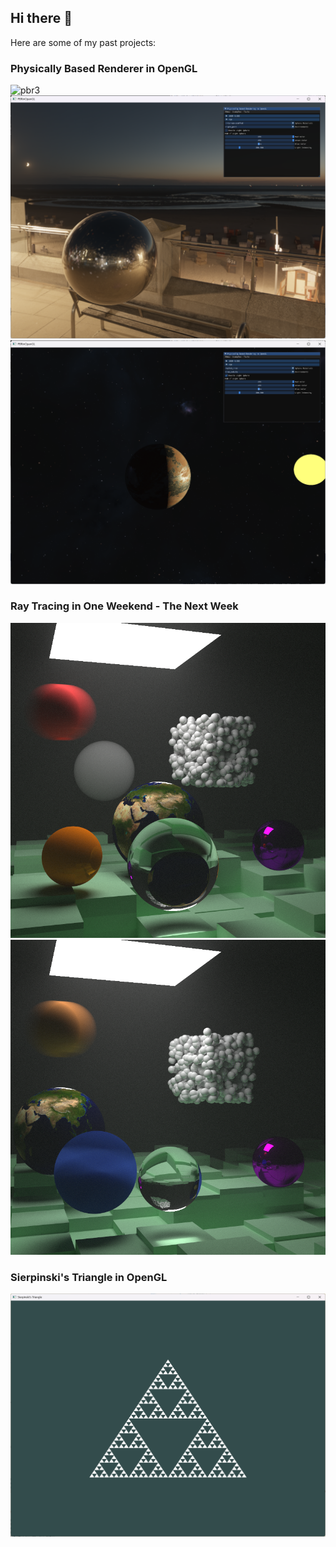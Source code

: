 ## Hi there 👋
Here are some of my past projects:

### Physically Based Renderer in OpenGL
![pbr3](screenshot3.png)
![pbr2](pbr-night.png)
![pbr1](screenshot1.png)


### Ray Tracing in One Weekend - The Next Week
![next-week](the-next-week-final2.png)
![next-week](the-next-week-final1.png)

### Sierpinski's Triangle in OpenGL
![sierpinski](sierpinski.png)


<!--
**justdoit996/justdoit996** is a ✨ _special_ ✨ repository because its `README.md` (this file) appears on your GitHub profile.

Here are some ideas to get you started:

- 🔭 I’m currently working on ...
- 🌱 I’m currently learning ...
- 👯 I’m looking to collaborate on ...
- 🤔 I’m looking for help with ...
- 💬 Ask me about ...
- 📫 How to reach me: ...
- 😄 Pronouns: ...
- ⚡ Fun fact: ...
-->
